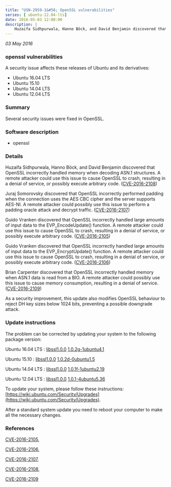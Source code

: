 ```yaml
---
title: "USN-2959-1&#58; OpenSSL vulnerabilities"
series: [ ubuntu-12.04-lts]
date: 2016-05-03 12:00:00
description: |
    Huzaifa Sidhpurwala, Hanno Böck, and David Benjamin discovered that OpenSSL incorrectly handled memory when decoding ASN.1 structures. A remote attacker could use this issue to cause OpenSSL to crash, resulting in a denial of service, or possibly execute arbitrary code. ([CVE-2016-2108](http://people.ubuntu.com/~ubuntu-security/cve/CVE-2016-2108))
--- 
```

 
 

*03 May 2016*

### openssl vulnerabilities

A security issue affects these releases of Ubuntu and its derivatives:

* Ubuntu 16.04 LTS
* Ubuntu 15.10
* Ubuntu 14.04 LTS
* Ubuntu 12.04 LTS

### Summary

Several security issues were fixed in OpenSSL. 

### Software description

* openssl 

### Details

Huzaifa Sidhpurwala, Hanno Böck, and David Benjamin discovered that OpenSSL incorrectly handled memory when decoding ASN.1 structures. A remote attacker could use this issue to cause OpenSSL to crash, resulting in a denial of service, or possibly execute arbitrary code. ([CVE-2016-2108](http://people.ubuntu.com/~ubuntu-security/cve/CVE-2016-2108))

Juraj Somorovsky discovered that OpenSSL incorrectly performed padding when the connection uses the AES CBC cipher and the server supports AES-NI. A remote attacker could possibly use this issue to perform a padding oracle attack and decrypt traffic. ([CVE-2016-2107](http://people.ubuntu.com/~ubuntu-security/cve/CVE-2016-2107))

Guido Vranken discovered that OpenSSL incorrectly handled large amounts of input data to the EVP_EncodeUpdate() function. A remote attacker could use this issue to cause OpenSSL to crash, resulting in a denial of service, or possibly execute arbitrary code. ([CVE-2016-2105](http://people.ubuntu.com/~ubuntu-security/cve/CVE-2016-2105))

Guido Vranken discovered that OpenSSL incorrectly handled large amounts of input data to the EVP_EncryptUpdate() function. A remote attacker could use this issue to cause OpenSSL to crash, resulting in a denial of service, or possibly execute arbitrary code. ([CVE-2016-2106](http://people.ubuntu.com/~ubuntu-security/cve/CVE-2016-2106))

Brian Carpenter discovered that OpenSSL incorrectly handled memory when ASN.1 data is read from a BIO. A remote attacker could possibly use this issue to cause memory consumption, resulting in a denial of service. ([CVE-2016-2109](http://people.ubuntu.com/~ubuntu-security/cve/CVE-2016-2109))

As a security improvement, this update also modifies OpenSSL behaviour to reject DH key sizes below 1024 bits, preventing a possible downgrade attack. 

### Update instructions

The problem can be corrected by updating your system to the following package version:

Ubuntu 16.04 LTS
 : [libssl1.0.0](https://launchpad.net/ubuntu/+source/openssl) <span> [1.0.2g-1ubuntu4.1](https://launchpad.net/ubuntu/+source/openssl/1.0.2g-1ubuntu4.1) </span> 

Ubuntu 15.10
 : [libssl1.0.0](https://launchpad.net/ubuntu/+source/openssl) <span> [1.0.2d-0ubuntu1.5](https://launchpad.net/ubuntu/+source/openssl/1.0.2d-0ubuntu1.5) </span> 

Ubuntu 14.04 LTS
 : [libssl1.0.0](https://launchpad.net/ubuntu/+source/openssl) <span> [1.0.1f-1ubuntu2.19](https://launchpad.net/ubuntu/+source/openssl/1.0.1f-1ubuntu2.19) </span> 

Ubuntu 12.04 LTS
 : [libssl1.0.0](https://launchpad.net/ubuntu/+source/openssl) <span> [1.0.1-4ubuntu5.36](https://launchpad.net/ubuntu/+source/openssl/1.0.1-4ubuntu5.36) </span> 

To update your system, please follow these instructions: [https://wiki.ubuntu.com/Security/Upgrades](https://wiki.ubuntu.com/Security/Upgrades).

After a standard system update you need to reboot your computer to make all the necessary changes. 

### References

 
 [CVE-2016-2105](http://people.ubuntu.com/~ubuntu-security/cve/CVE-2016-2105), 

 [CVE-2016-2106](http://people.ubuntu.com/~ubuntu-security/cve/CVE-2016-2106), 

 [CVE-2016-2107](http://people.ubuntu.com/~ubuntu-security/cve/CVE-2016-2107), 

 [CVE-2016-2108](http://people.ubuntu.com/~ubuntu-security/cve/CVE-2016-2108), 

 [CVE-2016-2109](http://people.ubuntu.com/~ubuntu-security/cve/CVE-2016-2109)
 

